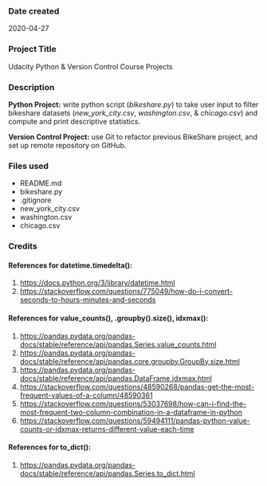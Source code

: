 ### Date created
2020-04-27

### Project Title
Udacity Python & Version Control Course Projects

### Description
**Python Project:** write python script (*bikeshare.py*) to take user input to filter bikeshare datasets (*new_york_city.csv*, *washington.csv*, & *chicago.csv*) and compute and print descriptive statistics.

**Version Control Project:** use Git to refactor previous BikeShare project, and set up remote repository on GitHub.

### Files used
* README.md
* bikeshare.py
* .gitignore
* new_york_city.csv
* washington.csv
* chicago.csv

### Credits
#### References for datetime.timedelta():
1. https://docs.python.org/3/library/datetime.html
2. https://stackoverflow.com/questions/775049/how-do-i-convert-seconds-to-hours-minutes-and-seconds

#### References for value_counts(), .groupby().size(), idxmax():
1. https://pandas.pydata.org/pandas-docs/stable/reference/api/pandas.Series.value_counts.html
2. https://pandas.pydata.org/pandas-docs/stable/reference/api/pandas.core.groupby.GroupBy.size.html
3. https://pandas.pydata.org/pandas-docs/stable/reference/api/pandas.DataFrame.idxmax.html
4. https://stackoverflow.com/questions/48590268/pandas-get-the-most-frequent-values-of-a-column/48590361
5. https://stackoverflow.com/questions/53037698/how-can-i-find-the-most-frequent-two-column-combination-in-a-dataframe-in-python
6. https://stackoverflow.com/questions/59494111/pandas-python-value-counts-or-idxmax-returns-different-value-each-time

#### References for to_dict():
1. https://pandas.pydata.org/pandas-docs/stable/reference/api/pandas.Series.to_dict.html
